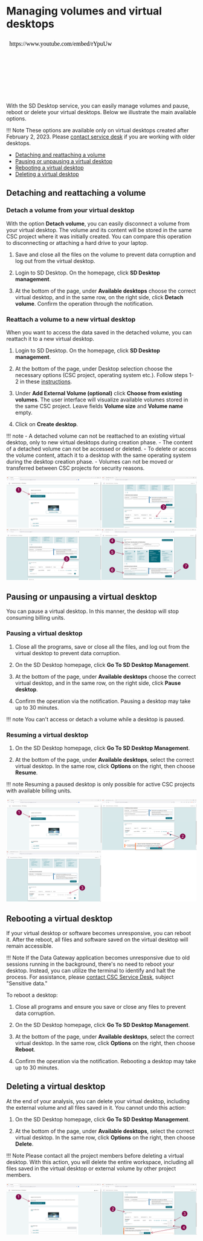 # Managing volumes and virtual desktops

<iframe width="280" height="155" srcdoc="https://www.youtube.com/embed/rYpuUwm8LhQ" title="Manage virtual desktops in the SD Desktop service" frameborder="0" allow="accelerometer; autoplay; clipboard-write; encrypted-media; gyroscope; picture-in-picture; web-share" referrerpolicy="strict-origin-when-cross-origin" allowfullscreen></iframe>

With the SD Desktop service, you can easily manage volumes and pause, reboot or delete your virtual desktops. Below we illustrate the main available options. 

!!! Note
    These options are available only on virtual desktops created after February 2, 2023. Please [contact service desk](../../support/contact.md) if you are working with older desktops. 

* [Detaching and reattaching a volume](#detaching-and-reattaching-a-volume)
* [Pausing or unpausing a virtual desktop](#pausing-or-unpausing-a-virtual-desktop)
* [Rebooting a virtual desktop](#rebooting-a-virtual-desktop)
* [Deleting a virtual desktop](#deleting-a-virtual-desktop)

## Detaching and reattaching a volume 

### Detach a volume from your virtual desktop

With the option **Detach volume**, you can easily disconnect a volume from your virtual desktop. The volume and its content will be stored in the same CSC project where it was initially created. You can compare this operation to disconnecting or attaching a hard drive to your laptop. 

1. Save and close all the files on the volume to prevent data corruption and log out from the virtual desktop.

2. Login to SD Desktop. On the homepage, click **SD Desktop management**.

3. At the bottom of the page, under **Available desktops** choose the correct virtual desktop, and in the same row, on the right side, click **Detach volume**.
Confirm the operation through the notification.

### Reattach a volume to a new virtual desktop

When you want to access the data saved in the detached volume, you can reattach it to a new virtual desktop.

1. Login to SD Desktop. On the homepage, click **SD Desktop management**.

2. At the bottom of the page, under Desktop selection choose the necessary options (CSC project, operating system etc.). Follow steps 1-2 in these [instructions](./sd-desktop-create.md).

3. Under **Add External Volume (optional)** click **Choose from existing volumes**. The user interface will visualize available volumes stored in the same CSC project. Leave fields **Volume size** and **Volume name** empty. 

4. Click on **Create desktop**.


!!! note
    - A detached volume can not be reattached to an existing virtual desktop, only to new virtual desktops during creation phase. 
    - The content of a detached volume can not be accessed or deleted.
    - To delete or access the volume content, attach it to a desktop with the same operating system during the desktop creation phase. 
    - Volumes can not be moved or transferred between CSC projects for security reasons.

[![Desktop-volume](images/desktop/volume.png)](images/desktop/volume.png)

## Pausing or unpausing a virtual desktop

You can pause a virtual desktop. In this manner, the desktop will stop consuming billing units. 

### Pausing a virtual desktop

1. Close all the programs, save or close all the files, and log out from the virtual desktop to prevent data corruption. 

2. On the SD Desktop homepage, click **Go To SD Desktop Management**.

3. At the bottom of the page, under **Available desktops** choose the correct virtual desktop, and in the same row, on the right side, click **Pause desktop**. 

4. Confirm the operation via the notification. Pausing a desktop may take up to 30 minutes.

!!! note
    You can't access or detach a volume while a desktop is paused.

### Resuming a virtual desktop

1. On the SD Desktop homepage, click **Go To SD Desktop Management**.

2. At the bottom of the page, under **Available desktops**, select the correct virtual desktop. In the same row, click **Options** on the right, then choose **Resume**.

!!! note
    Resuming a paused desktop is only possible for active CSC projects with available billing units. 

[![Desktop-volume](images/desktop/pause.png)](images/desktop/pause.png)


## Rebooting a virtual desktop

If your virtual desktop or software becomes unresponsive, you can reboot it. After the reboot, all files and software saved on the virtual desktop will remain accessible.

!!! Note
    If the Data Gateway application becomes unresponsive due to old sessions running in the background, there's no need to reboot your desktop. Instead, you can utilize the terminal to identify and halt the process. For assistance, please [contact CSC Service Desk](../../support/contact.md), subject "Sensitive data."

To reboot a desktop:

1. Close all programs and ensure you save or close any files to prevent data corruption.
    
2. On the SD Desktop homepage, click **Go To SD Desktop Management**.
    
3. At the bottom of the page, under **Available desktops**, select the correct virtual desktop. In the same row, click **Options** on the right, then choose **Reboot**.
    
4. Confirm the operation via the notification. Rebooting a desktop may take up to 30 minutes.



## Deleting a virtual desktop

At the end of your analysis, you can delete your virtual desktop, including the external volume and all files saved in it. You cannot undo this action:

1. On the SD Desktop homepage, click **Go To SD Desktop Management**.

2. At the bottom of the page, under **Available desktops**, select the correct virtual desktop. In the same row, click **Options** on the right, then choose **Delete**.

!!! Note
    Please contact all the project members before deleting a virtual desktop. With this action, you will delete the entire workspace, including all files saved in the virtual desktop or external volume by other project members. 



 [![Desktop-delete](images/desktop/desktop-deleting.png)](images/desktop/desktop-deleting.png)
